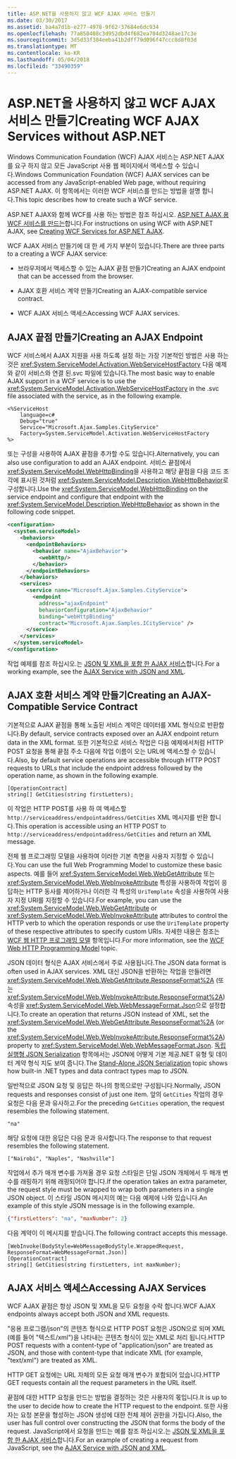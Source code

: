 ```yaml
---
title: ASP.NET을 사용하지 않고 WCF AJAX 서비스 만들기
ms.date: 03/30/2017
ms.assetid: ba4a7d1b-e277-4978-9f62-37684e6dc934
ms.openlocfilehash: 77a850408c3d952dbd4f682ea704d3248ae17c3e
ms.sourcegitcommit: 3d5d33f384eeba41b2dff79d096f47ccc8d8f03d
ms.translationtype: MT
ms.contentlocale: ko-KR
ms.lasthandoff: 05/04/2018
ms.locfileid: "33490359"
---
```

# <a name="creating-wcf-ajax-services-without-aspnet"></a><span data-ttu-id="6b9f0-102">ASP.NET을 사용하지 않고 WCF AJAX 서비스 만들기</span><span class="sxs-lookup"><span data-stu-id="6b9f0-102">Creating WCF AJAX Services without ASP.NET</span></span>
<span data-ttu-id="6b9f0-103">Windows Communication Foundation (WCF) AJAX 서비스는 ASP.NET AJAX를 요구 하지 않고 모든 JavaScript 사용 웹 페이지에서 액세스할 수 있습니다.</span><span class="sxs-lookup"><span data-stu-id="6b9f0-103">Windows Communication Foundation (WCF) AJAX services can be accessed from any JavaScript-enabled Web page, without requiring ASP.NET AJAX.</span></span> <span data-ttu-id="6b9f0-104">이 항목에서는 이러한 WCF 서비스를 만드는 방법을 설명 합니다.</span><span class="sxs-lookup"><span data-stu-id="6b9f0-104">This topic describes how to create such a WCF service.</span></span>  
  
 <span data-ttu-id="6b9f0-105">ASP.NET AJAX와 함께 WCF를 사용 하는 방법은 참조 하십시오. [ASP.NET AJAX 용 WCF 서비스를 만드는](../../../../docs/framework/wcf/feature-details/creating-wcf-services-for-aspnet-ajax.md)합니다.</span><span class="sxs-lookup"><span data-stu-id="6b9f0-105">For instructions on using WCF with ASP.NET AJAX, see [Creating WCF Services for ASP.NET AJAX](../../../../docs/framework/wcf/feature-details/creating-wcf-services-for-aspnet-ajax.md).</span></span>  
  
 <span data-ttu-id="6b9f0-106">WCF AJAX 서비스 만들기에 대 한 세 가지 부분이 있습니다.</span><span class="sxs-lookup"><span data-stu-id="6b9f0-106">There are three parts to a creating a WCF AJAX service:</span></span>  
  
-   <span data-ttu-id="6b9f0-107">브라우저에서 액세스할 수 있는 AJAX 끝점 만들기</span><span class="sxs-lookup"><span data-stu-id="6b9f0-107">Creating an AJAX endpoint that can be accessed from the browser.</span></span>  
  
-   <span data-ttu-id="6b9f0-108">AJAX 호환 서비스 계약 만들기</span><span class="sxs-lookup"><span data-stu-id="6b9f0-108">Creating an AJAX-compatible service contract.</span></span>  
  
-   <span data-ttu-id="6b9f0-109">WCF AJAX 서비스 액세스</span><span class="sxs-lookup"><span data-stu-id="6b9f0-109">Accessing WCF AJAX services.</span></span>  
  
## <a name="creating-an-ajax-endpoint"></a><span data-ttu-id="6b9f0-110">AJAX 끝점 만들기</span><span class="sxs-lookup"><span data-stu-id="6b9f0-110">Creating an AJAX Endpoint</span></span>  
 <span data-ttu-id="6b9f0-111">WCF 서비스에서 AJAX 지원을 사용 하도록 설정 하는 가장 기본적인 방법은 사용 하는 것은 <xref:System.ServiceModel.Activation.WebServiceHostFactory> 다음 예제와 같이 서비스와 연결 된.svc 파일에 있습니다.</span><span class="sxs-lookup"><span data-stu-id="6b9f0-111">The most basic way to enable AJAX support in a WCF service is to use the <xref:System.ServiceModel.Activation.WebServiceHostFactory> in the .svc file associated with the service, as in the following example.</span></span>  
  
```  
<%ServiceHost   
    language=c#  
    Debug="true"  
    Service="Microsoft.Ajax.Samples.CityService"  
    Factory=System.ServiceModel.Activation.WebServiceHostFactory  
%>  
```  
  
 <span data-ttu-id="6b9f0-112">또는 구성을 사용하여 AJAX 끝점을 추가할 수도 있습니다.</span><span class="sxs-lookup"><span data-stu-id="6b9f0-112">Alternatively, you can also use configuration to add an AJAX endpoint.</span></span> <span data-ttu-id="6b9f0-113">서비스 끝점에서 <xref:System.ServiceModel.WebHttpBinding>을 사용하고 해당 끝점을 다음 코드 조각에 표시된 것처럼 <xref:System.ServiceModel.Description.WebHttpBehavior>로 구성합니다.</span><span class="sxs-lookup"><span data-stu-id="6b9f0-113">Use the <xref:System.ServiceModel.WebHttpBinding> on the service endpoint and configure that endpoint with the <xref:System.ServiceModel.Description.WebHttpBehavior> as shown in the following code snippet.</span></span>  
  
```xml  
<configuration>  
  <system.serviceModel>  
    <behaviors>  
      <endpointBehaviors>  
        <behavior name="AjaxBehavior">  
          <webHttp/>  
        </behavior>  
      </endpointBehaviors>  
    </behaviors>  
    <services>  
      <service name="Microsoft.Ajax.Samples.CityService">  
        <endpoint   
          address="ajaxEndpoint"  
          behaviorConfiguration="AjaxBehavior"  
          binding="webHttpBinding"  
          contract="Microsoft.Ajax.Samples.ICityService" />  
      </service>  
    </services>  
  </system.serviceModel>  
</configuration>  
```  
  
 <span data-ttu-id="6b9f0-114">작업 예제를 참조 하십시오.는 [JSON 및 XML을 포함 한 AJAX 서비스](../../../../docs/framework/wcf/samples/ajax-service-with-json-and-xml-sample.md)합니다.</span><span class="sxs-lookup"><span data-stu-id="6b9f0-114">For a working example, see the [AJAX Service with JSON and XML](../../../../docs/framework/wcf/samples/ajax-service-with-json-and-xml-sample.md).</span></span>  
  
## <a name="creating-an-ajax-compatible-service-contract"></a><span data-ttu-id="6b9f0-115">AJAX 호환 서비스 계약 만들기</span><span class="sxs-lookup"><span data-stu-id="6b9f0-115">Creating an AJAX-Compatible Service Contract</span></span>  
 <span data-ttu-id="6b9f0-116">기본적으로 AJAX 끝점을 통해 노출된 서비스 계약은 데이터를 XML 형식으로 반환합니다.</span><span class="sxs-lookup"><span data-stu-id="6b9f0-116">By default, service contracts exposed over an AJAX endpoint return data in the XML format.</span></span> <span data-ttu-id="6b9f0-117">또한 기본적으로 서비스 작업은 다음 예제에서처럼 HTTP POST 요청을 통해 끝점 주소 다음에 작업 이름이 오는 URL에 액세스할 수 있습니다.</span><span class="sxs-lookup"><span data-stu-id="6b9f0-117">Also, by default service operations are accessible through HTTP POST requests to URLs that include the endpoint address followed by the operation name, as shown in the following example.</span></span>  
  
```  
[OperationContract]  
string[] GetCities(string firstLetters);  
```  
  
 <span data-ttu-id="6b9f0-118">이 작업은 HTTP POST를 사용 하 여 액세스할 `http://serviceaddress/endpointaddress/GetCities` XML 메시지를 반환 합니다.</span><span class="sxs-lookup"><span data-stu-id="6b9f0-118">This operation is accessible using an HTTP POST to `http://serviceaddress/endpointaddress/GetCities` and return an XML message.</span></span>  
  
 <span data-ttu-id="6b9f0-119">전체 웹 프로그래밍 모델을 사용하여 이러한 기본 측면을 사용자 지정할 수 있습니다.</span><span class="sxs-lookup"><span data-stu-id="6b9f0-119">You can use the full Web Programming Model to customize these basic aspects.</span></span> <span data-ttu-id="6b9f0-120">예를 들어 <xref:System.ServiceModel.Web.WebGetAttribute> 또는 <xref:System.ServiceModel.Web.WebInvokeAttribute> 특성을 사용하여 작업이 응답하는 HTTP 동사를 제어하거나 이러한 각 특성의 `UriTemplate` 속성을 사용하여 사용자 지정 URI를 지정할 수 있습니다.</span><span class="sxs-lookup"><span data-stu-id="6b9f0-120">For example, you can use the <xref:System.ServiceModel.Web.WebGetAttribute> or <xref:System.ServiceModel.Web.WebInvokeAttribute> attributes to control the HTTP verb to which the operation responds or use the `UriTemplate` property of these respective attributes to specify custom URIs.</span></span> <span data-ttu-id="6b9f0-121">자세한 내용은 참조는 [WCF 웹 HTTP 프로그래밍 모델](../../../../docs/framework/wcf/feature-details/wcf-web-http-programming-model.md) 항목입니다.</span><span class="sxs-lookup"><span data-stu-id="6b9f0-121">For more information, see the [WCF Web HTTP Programming Model](../../../../docs/framework/wcf/feature-details/wcf-web-http-programming-model.md) topic.</span></span>  
  
 <span data-ttu-id="6b9f0-122">JSON 데이터 형식은 AJAX 서비스에서 주로 사용됩니다.</span><span class="sxs-lookup"><span data-stu-id="6b9f0-122">The JSON data format is often used in AJAX services.</span></span> <span data-ttu-id="6b9f0-123">XML 대신 JSON을 반환하는 작업을 만들려면 <xref:System.ServiceModel.Web.WebGetAttribute.ResponseFormat%2A> (또는 <xref:System.ServiceModel.Web.WebInvokeAttribute.ResponseFormat%2A>) 속성을 <xref:System.ServiceModel.Web.WebMessageFormat.Json>으로 설정합니다.</span><span class="sxs-lookup"><span data-stu-id="6b9f0-123">To create an operation that returns JSON instead of XML, set the <xref:System.ServiceModel.Web.WebGetAttribute.ResponseFormat%2A> (or the <xref:System.ServiceModel.Web.WebInvokeAttribute.ResponseFormat%2A>) property to <xref:System.ServiceModel.Web.WebMessageFormat.Json>.</span></span> <span data-ttu-id="6b9f0-124">[독립 실행형 JSON Serialization](../../../../docs/framework/wcf/feature-details/stand-alone-json-serialization.md) 항목에서는 JSON에 어떻게 기본 제공.NET 유형 및 데이터 계약 형식 지도 보여 줍니다.</span><span class="sxs-lookup"><span data-stu-id="6b9f0-124">The [Stand-Alone JSON Serialization](../../../../docs/framework/wcf/feature-details/stand-alone-json-serialization.md) topic shows how built-in .NET types and data contract types map to JSON.</span></span>  
  
 <span data-ttu-id="6b9f0-125">일반적으로 JSON 요청 및 응답은 하나의 항목으로만 구성됩니다.</span><span class="sxs-lookup"><span data-stu-id="6b9f0-125">Normally, JSON requests and responses consist of just one item.</span></span> <span data-ttu-id="6b9f0-126">앞의 `GetCities` 작업의 경우 요청은 다음 문과 유사하고.</span><span class="sxs-lookup"><span data-stu-id="6b9f0-126">For the preceding `GetCities` operation, the request resembles the following statement.</span></span>  
  
```  
"na"  
```  
  
 <span data-ttu-id="6b9f0-127">해당 요청에 대한 응답은 다음 문과 유사합니다.</span><span class="sxs-lookup"><span data-stu-id="6b9f0-127">The response to that request resembles the following statement.</span></span>  
  
```  
["Nairobi", "Naples", "Nashville"]  
```  
  
 <span data-ttu-id="6b9f0-128">작업에서 추가 매개 변수를 가져올 경우 요청 스타일은 단일 JSON 개체에서 두 매개 변수를 래핑하기 위해 래핑되어야 합니다.</span><span class="sxs-lookup"><span data-stu-id="6b9f0-128">If the operation takes an extra parameter, the request style must be wrapped to wrap both parameters in a single JSON object.</span></span> <span data-ttu-id="6b9f0-129">이 스타일 JSON 메시지의 예는 다음 예제에 나와 있습니다.</span><span class="sxs-lookup"><span data-stu-id="6b9f0-129">An example of this style JSON message is in the following example.</span></span>  
  
```json  
{"firstLetters": "na", "maxNumber": 2}  
```  
  
 <span data-ttu-id="6b9f0-130">다음 계약이 이 메시지를 받습니다.</span><span class="sxs-lookup"><span data-stu-id="6b9f0-130">The following contract accepts this message.</span></span>  
  
```  
[WebInvoke(BodyStyle=WebMessageBodyStyle.WrappedRequest, ResponseFormat=WebMessageFormat.Json)]  
[OperationContract]  
string[] GetCities(string firstLetters, int maxNumber);  
```  
  
## <a name="accessing-ajax-services"></a><span data-ttu-id="6b9f0-131">AJAX 서비스 액세스</span><span class="sxs-lookup"><span data-stu-id="6b9f0-131">Accessing AJAX Services</span></span>  
 <span data-ttu-id="6b9f0-132">WCF AJAX 끝점은 항상 JSON 및 XML을 모두 요청을 수락 합니다.</span><span class="sxs-lookup"><span data-stu-id="6b9f0-132">WCF AJAX endpoints always accept both JSON and XML requests.</span></span>  
  
 <span data-ttu-id="6b9f0-133">"응용 프로그램/json"의 콘텐츠 형식으로 HTTP POST 요청은 JSON으로 되며 XML (예를 들어 "텍스트/xml")을 나타내는 콘텐츠 형식이 있는 XML로 처리 됩니다.</span><span class="sxs-lookup"><span data-stu-id="6b9f0-133">HTTP POST requests with a content-type of "application/json" are treated as JSON, and those with content-type that indicate XML (for example, "text/xml") are treated as XML.</span></span>  
  
 <span data-ttu-id="6b9f0-134">HTTP GET 요청에는 URL 자체의 모든 요청 매개 변수가 포함되어 있습니다.</span><span class="sxs-lookup"><span data-stu-id="6b9f0-134">HTTP GET requests contain all the request parameters in the URL itself.</span></span>  
  
 <span data-ttu-id="6b9f0-135">끝점에 대한 HTTP 요청을 만드는 방법을 결정하는 것은 사용자의 몫입니다.</span><span class="sxs-lookup"><span data-stu-id="6b9f0-135">It is up to the user to decide how to create the HTTP request to the endpoint.</span></span> <span data-ttu-id="6b9f0-136">또한 사용자는 요청 본문을 형성하는 JSON 생성에 대한 전체 제어 권한을 가집니다.</span><span class="sxs-lookup"><span data-stu-id="6b9f0-136">Also, the user has full control over constructing the JSON that forms the body of the request.</span></span> <span data-ttu-id="6b9f0-137">JavaScript에서 요청을 만드는 예를 참조 하십시오.는 [JSON 및 XML을 포함 한 AJAX 서비스](../../../../docs/framework/wcf/samples/ajax-service-with-json-and-xml-sample.md)합니다.</span><span class="sxs-lookup"><span data-stu-id="6b9f0-137">For an example of creating a request from JavaScript, see the [AJAX Service with JSON and XML](../../../../docs/framework/wcf/samples/ajax-service-with-json-and-xml-sample.md).</span></span>
